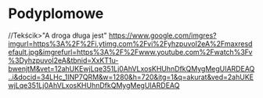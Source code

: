 # Podyplomowe
//Tekścik>"A droga długa jest"
https://www.google.com/imgres?imgurl=https%3A%2F%2Fi.ytimg.com%2Fvi%2FyhzpuvoI2eA%2Fmaxresdefault.jpg&imgrefurl=https%3A%2F%2Fwww.youtube.com%2Fwatch%3Fv%3DyhzpuvoI2eA&tbnid=XxKT1u-bwenjtM&vet=12ahUKEwjLqe351Lj0AhVLxosKHUhnDfkQMygMegUIARDEAQ..i&docid=34LHc_1INP7QRM&w=1280&h=720&itg=1&q=akurat&ved=2ahUKEwjLqe351Lj0AhVLxosKHUhnDfkQMygMegUIARDEAQ
